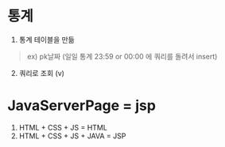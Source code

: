 # 통계
1. 통계 테이블을 만듦
>ex) pk날짜 (일일 통계 23:59 or 00:00 에 쿼리를 돌려서 insert)
2. 쿼리로 조회 (v) 

# JavaServerPage = jsp
1. HTML + CSS + JS = HTML
2. HTML + CSS + JS + JAVA = JSP